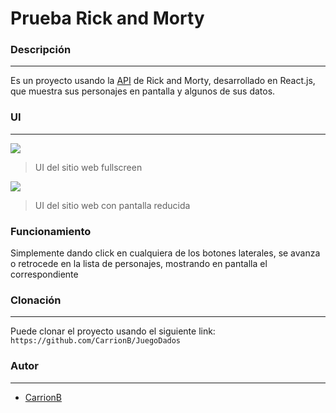 # Prueba Rick and Morty

### Descripción
---

Es un proyecto usando la [API](https://rickandmortyapi.com/) de Rick and Morty, desarrollado en React.js, que muestra sus personajes en pantalla y algunos de sus datos.

### UI
---

![](https://i.ibb.co/7QWVKZ8/Screenshot-61.png)

> UI del sitio web fullscreen

![](https://i.ibb.co/FmFXLRL/Screenshot-62.png)

> UI del sitio web con pantalla reducida

### Funcionamiento

Simplemente dando click en cualquiera de los botones laterales, se avanza o retrocede en la lista de personajes, mostrando en pantalla el correspondiente 

### Clonación
---
Puede clonar el proyecto usando el siguiente link: `https://github.com/CarrionB/JuegoDados`

### Autor
---
+ [CarrionB](https://github.com/CarrionB)
